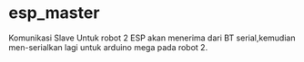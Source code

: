 # esp_master
Komunikasi Slave Untuk robot 2
ESP akan menerima dari BT serial,kemudian men-serialkan lagi 
untuk arduino mega pada robot 2.